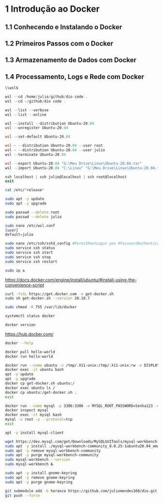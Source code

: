 # 1 Introdução ao Docker

## 1.1 Conhecendo e Instalando o Docker

## 1.2 Primeiros Passos com o Docker

## 1.3 Armazenamento de Dados com Docker

## 1.4 Processamento, Logs e Rede com Docker

```ps1 ~
\\wsl$

wsl --cd /home/julio/github/dio code .
wsl --cd ~/github/dio code .

wsl --list --verbose
wsl --list --online

wsl --install --distribution Ubuntu-20.04
wsl --unregister Ubuntu-20.04

wsl --set-default Ubuntu-20.04

wsl ~ --distribution Ubuntu-20.04 --user root
wsl ~ --distribution Ubuntu-20.04 --user julio
wsl --terminate Ubuntu-20.04

wsl --export Ubuntu-20.04 "G:\Meu Drive\Linux\Ubuntu-20.04.tar" 
wsl --import Ubuntu-20.04 "C:\Linux" "G:\Meu Drive\Linux\Ubuntu-20.04.tar"

ssh localhost | ssh julio@localhost | ssh root@localhost
exit
```

```bash wsl~# config
cat /etc/*release*

sudo apt -y update
sudo apt -y upgrade

sudo passwd --delete root
sudo passwd --delete julio

sudo nano /etc/wsl.conf
[user] 
default=julio

sudo nano /etc/ssh/sshd_config #PermitRootLogin yes #PasswordAuthentication yes #PermitEmptyPasswords yes
sudo service ssh status
sudo service ssh start
sudo service ssh stop
sudo service ssh restart

sudo ip a
```

https://docs.docker.com/engine/install/ubuntu/#install-using-the-convenience-script

```bash wsl~# docker
curl -fsSL https://get.docker.com -o get-docker.sh
sudo sh get-docker.sh --version 20.10.7

sudo chmod -R 755 /var/lib/docker

systemctl status docker

docker version
```


https://hub.docker.com/

```bash wsl~# docker
docker --help

docker pull hello-world
docker run hello-world

docker run --name ubuntu -v /tmp/.X11-unix:/tmp/.X11-unix:rw -e DISPLAY=$DISPLAY -dit ubuntu:20.04
docker exec -it ubuntu bash
apt -y update
apt -y upgrade
docker cp get-docker.sh ubuntu:/
docker exec ubuntu ls /
docker cp ubuntu:/get-docker.sh .
exit

docker run --name mysql -p 3306:3306 -e MYSQL_ROOT_PASSWORD=Senha123 -dit mysql:8.0.25
docker inspect mysql
docker exec -it mysql bash
mysql -u root -p --protocol=tcp
exit

apt -y install mysql-client
```

```bash wsl~# mysql
wget https://dev.mysql.com/get/Downloads/MySQLGUITools/mysql-workbench-community_8.0.25-1ubuntu20.04_amd64.deb
sudo apt -y install ./mysql-workbench-community_8.0.25-1ubuntu20.04_amd64.deb
sudo apt -y remove mysql-workbench-community
sudo apt -y purge mysql-workbench-community
sudo mysql-workbench --version
sudo mysql-workbench &

sudo apt -y install gnome-keyring
sudo apt -y remove gnome-keyring
sudo apt -y purge gnome-keyring
```



```bash
git submodule add -b heranca https://github.com/juliomendes160/dio.git heranca
git push --force
```
